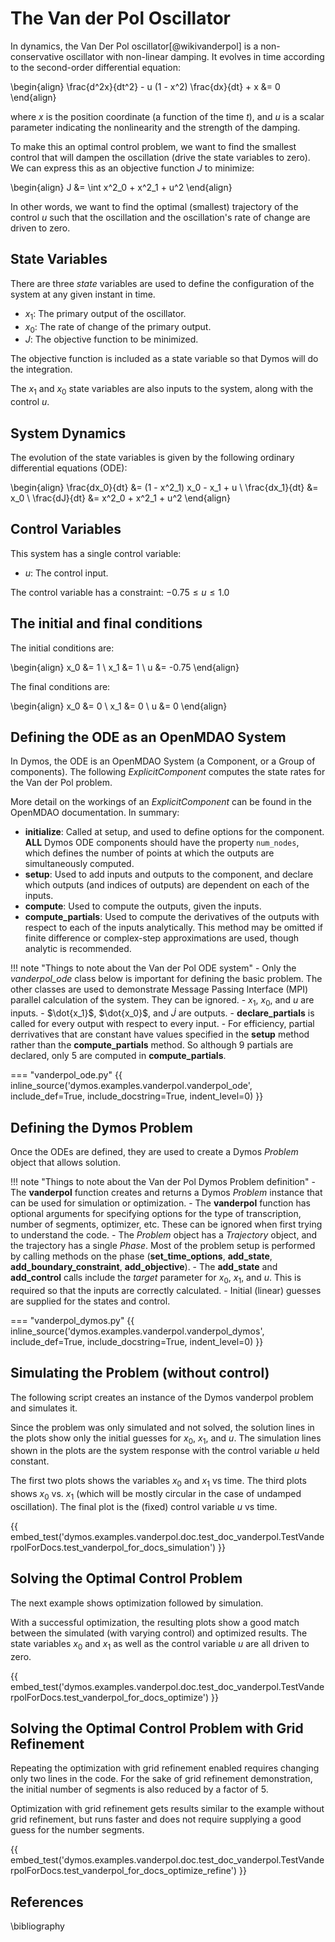 # The Van der Pol Oscillator

In dynamics, the Van Der Pol oscillator[@wikivanderpol] is a non-conservative oscillator with non-linear damping.
It evolves in time according to the second-order differential equation:

\begin{align}
    \frac{d^2x}{dt^2} - u (1 - x^2) \frac{dx}{dt} + x &= 0
\end{align}

where $x$ is the position coordinate (a function of the time $t$), and $u$ is a scalar parameter
indicating the nonlinearity and the strength of the damping.

To make this an optimal control problem, we want to find the smallest control that will dampen the oscillation
(drive the state variables to zero). We can express this as an objective function $J$ to minimize:

\begin{align}
    J &= \int x^2_0 + x^2_1 + u^2
\end{align}

In other words, we want to find the optimal (smallest) trajectory of the control $u$ such that the oscillation
and the oscillation's rate of change are driven to zero.

## State Variables

There are three _state_ variables are used to define the configuration of the system at any given instant in time.

-   $x_1$: The primary output of the oscillator.
-   $x_0$: The rate of change of the primary output.
-   $J$: The objective function to be minimized.

The objective function is included as a state variable so that Dymos will do the integration.

The $x_1$ and $x_0$ state variables are also inputs to the system, along with the control $u$.

## System Dynamics

The evolution of the state variables is given by the following ordinary differential equations (ODE):

\begin{align}
    \frac{dx_0}{dt} &= (1 - x^2_1) x_0 - x_1 + u \\
    \frac{dx_1}{dt} &= x_0 \\
    \frac{dJ}{dt} &= x^2_0 + x^2_1 + u^2
\end{align}

## Control Variables

This system has a single control variable:

-   $u$: The control input.

The control variable has a constraint: $-0.75 \leq u \leq 1.0$

## The initial and final conditions

The initial conditions are:

\begin{align}
    x_0 &= 1 \\
    x_1 &= 1 \\
      u &= -0.75
\end{align}

The final conditions are:

\begin{align}
    x_0 &= 0 \\
    x_1 &= 0 \\
      u &= 0
\end{align}

## Defining the ODE as an OpenMDAO System

In Dymos, the ODE is an OpenMDAO System (a Component, or a Group of components).
The following _ExplicitComponent_ computes the state rates for the Van der Pol problem.

More detail on the workings of an _ExplicitComponent_ can be found in the OpenMDAO documentation.  In summary:

-   **initialize**:  Called at setup, and used to define options for the component.  **ALL** Dymos ODE components
    should have the property `num_nodes`, which defines the number of points at which the outputs are simultaneously computed.
-   **setup**: Used to add inputs and outputs to the component, and declare which outputs (and indices of outputs)
    are dependent on each of the inputs.
-   **compute**: Used to compute the outputs, given the inputs.
-   **compute_partials**: Used to compute the derivatives of the outputs with respect to each of the inputs analytically.
    This method may be omitted if finite difference or complex-step approximations are used, though analytic is recommended.

!!! note "Things to note about the Van der Pol ODE system"
    - Only the _vanderpol_ode_ class below is important for defining the basic problem. The other classes are
      used to demonstrate Message Passing Interface (MPI) parallel calculation of the system. They can be ignored.
    - $x_1$, $x_0$, and $u$ are inputs.
    - $\dot{x_1}$, $\dot{x_0}$, and $\dot{J}$ are outputs.
    - **declare_partials** is called for every output with respect to every input.
    - For efficiency, partial derrivatives that are constant have values specified in the **setup** method rather than
      the **compute_partials** method. So although 9 partials are declared, only 5 are computed in **compute_partials**.

=== "vanderpol_ode.py"
{{ inline_source('dymos.examples.vanderpol.vanderpol_ode',
include_def=True,
include_docstring=True,
indent_level=0)
}}

## Defining the Dymos Problem

Once the ODEs are defined, they are used to create a Dymos _Problem_ object that allows solution.

!!! note "Things to note about the Van der Pol Dymos Problem definition"
    - The **vanderpol** function creates and returns a Dymos _Problem_ instance that can be used
      for simulation or optimization.
    - The **vanderpol** function has optional arguments for specifying options for the
      type of transcription, number of segments, optimizer, etc. These can be ignored
      when first trying to understand the code.
    - The _Problem_ object has a _Trajectory_ object, and the trajectory has a single _Phase_.
      Most of the problem setup is performed by calling methods on the phase (**set_time_options**,
      **add_state**, **add_boundary_constraint**, **add_objective**).
    - The **add_state** and **add_control** calls include the _target_ parameter for $x_0$, $x_1$, and $u$.
      This is required so that the inputs are correctly calculated.
    - Initial (linear) guesses are supplied for the states and control.

=== "vanderpol_dymos.py"
{{ inline_source('dymos.examples.vanderpol.vanderpol_dymos',
include_def=True,
include_docstring=True,
indent_level=0)
}}

## Simulating the Problem (without control)

The following script creates an instance of the Dymos vanderpol problem and simulates it.

Since the problem was only simulated and not solved, the solution lines in the plots show only
the initial guesses for $x_0$, $x_1$, and $u$. The simulation lines shown in the plots are the
system response with the control variable $u$ held constant.

The first two plots shows the variables $x_0$ and $x_1$ vs time. The third plots shows $x_0$ vs. $x_1$
(which will be mostly circular in the case of undamped oscillation). The final plot is the (fixed)
control variable $u$ vs time.

{{ embed_test('dymos.examples.vanderpol.doc.test_doc_vanderpol.TestVanderpolForDocs.test_vanderpol_for_docs_simulation') }}

## Solving the Optimal Control Problem

The next example shows optimization followed by simulation.

With a successful optimization, the resulting plots show a good match between the simulated (with varying control)
and optimized results. The state variables $x_0$ and $x_1$ as well as the control variable $u$ are all driven to zero.

{{ embed_test('dymos.examples.vanderpol.doc.test_doc_vanderpol.TestVanderpolForDocs.test_vanderpol_for_docs_optimize') }}

## Solving the Optimal Control Problem with Grid Refinement

Repeating the optimization with grid refinement enabled requires changing only two lines in the code. For the sake
of grid refinement demonstration, the initial number of segments is also reduced by a factor of 5.

Optimization with grid refinement gets results similar to the example without grid refinement, but runs faster
and does not require supplying a good guess for the number segments.

{{ embed_test('dymos.examples.vanderpol.doc.test_doc_vanderpol.TestVanderpolForDocs.test_vanderpol_for_docs_optimize_refine') }}

## References

\bibliography
